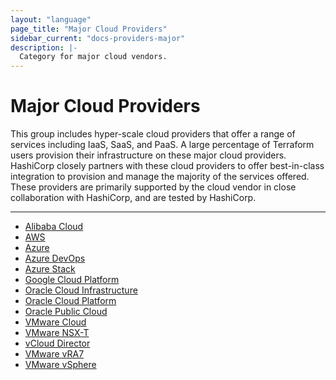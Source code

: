 ```yaml
---
layout: "language"
page_title: "Major Cloud Providers"
sidebar_current: "docs-providers-major"
description: |-
  Category for major cloud vendors.
---
```


# Major Cloud Providers

This group includes hyper-scale cloud providers that offer a range of services
including IaaS, SaaS, and PaaS.  A large percentage of Terraform users provision
their infrastructure on these major cloud providers. HashiCorp closely partners
with these cloud providers to offer best-in-class integration to provision and
manage the majority of the services offered. These providers are primarily
supported by the cloud vendor in close collaboration with HashiCorp, and are
tested by HashiCorp.

---


- [Alibaba Cloud](/docs/providers/alicloud/index.html)
- [AWS](/docs/providers/aws/index.html)
- [Azure](/docs/providers/azurerm/index.html)
- [Azure DevOps](/docs/providers/azuredevops/index.html)
- [Azure Stack](/docs/providers/azurestack/index.html)
- [Google Cloud Platform](/docs/providers/google/index.html)
- [Oracle Cloud Infrastructure](/docs/providers/oci/index.html)
- [Oracle Cloud Platform](/docs/providers/oraclepaas/index.html)
- [Oracle Public Cloud](/docs/providers/opc/index.html)
- [VMware Cloud](/docs/providers/vmc/index.html)
- [VMware NSX-T](/docs/providers/nsxt/index.html)
- [vCloud Director](/docs/providers/vcd/index.html)
- [VMware vRA7](/docs/providers/vra7/index.html)
- [VMware vSphere](/docs/providers/vsphere/index.html)
